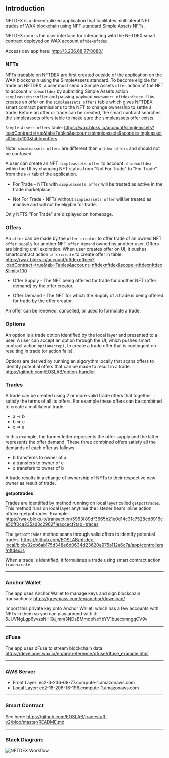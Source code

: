 ## Introduction

NFTDEX is a decentraliized application that facilitates multilateral NFT trades of [WAX blockchain](https://developer.wax.io/) using NFT standard  [Simple Assets NFTs](https://github.com/CryptoLions/SimpleAssets).  

NFTDEX.com is the user interface for interacting with the NFTDEX smart contract deployed on WAX account `nftdexnftdex`. 

Access dev app here: http://3.236.68.77:8080/

### NFTs
 NFTs tradable on NFTDEX are first created outside of the application on the WAX blockchain using the SimpleAssets standard. To become eligible for trade on NFTDEX, a user must send a Simple Assets `offer` action of the NFT to account `nftdexnftdex` by submiting Simple Assets action `simpleassets::offer` and passing payload `newowner: nftdexnftdex`. This creates an offer on the `simpleassets offers` table which gives NFTDEX smart contract permissions to the NFT to change ownership to settle a trade. Before an offer or trade can be created, the smart contract searches the simpleassets offers table to make sure the simpleassets offer exists. 
 
`Simple Assets offers` table: https://wax.bloks.io/account/simpleassets?loadContract=true&tab=Tables&account=simpleassets&scope=simpleassets&limit=100&table=offers

Note: `simpleassets offers` are different than `nftdex offers` and should not be confused.

A user can create an NFT `simpleassets offer` to account `nftdexnftdex` within the UI by changing NFT status from "Not For Trade" to "For Trade" from the `NFT` tab of the application. 

- For Trade - NFTs with `simpleassets offer` will be treated as active in the trade marketplace.

- Not For Trade - NFTs without `simpleassets offer` will be treated as inactive and will not be eligible for trade.

Only NFTS "For Trade" are displayed on homepage.

### Offers
 An `offer` can be made by the `offer creator` to offer trade of an owned NFT `offer supply` for another NFT `offer demand` owned by another user. Offers are binding until expiration. When user creates offer on UI, it pushes smartcontract action `offercreate` to create offer in table: https://wax.bloks.io/account/nftdexnftdex?loadContract=true&tab=Tables&account=nftdexnftdex&scope=nftdexnftdex&limit=100

 - Offer Supply - The NFT being offered for trade for another NFT (offer demand) by the offer creator. 

- Offer Demand -  The NFT for which the Supply of a trade is being offered for trade by the offer creator. 

 An offer can be renewed, cancelled, or used to formulate a trade.  



### Options
An option is a trade option identified by the local layer and presented to a user. A user can accept an option through the UI, which pushes smart contract action `optionaccept`, to create a trade offer that is contingent on resulting in trade (or action fails). 

Options are derived by running an algorythm locally that scans offers to identify potential offers that can be made to result in a trade. https://github.com/EOSLAB/option-handler

### Trades
 A trade can be created using 2 or more valid trade offers that together satisfy the terms of all its offers. For example these offers can be combined to create a multilateral trade: 

- a => b 
- b => c
- c => a 

In this example, the former letter represents the offer supply and the latter represents the offer demand. These three combined offers satisfy all the demands of each offer as follows:

- b transferes to owner of a
- a transfers to owner of c
- c transfers to owner of b

A trade results in a change of ownership of NFTs to their respective new owner as result of trade. 

**getpottrades**

Trades are identified by method running on local layer called `getpottrades`. This method runs on local layer anytime the listener hears inline action nftdex::getpottrades. Example: https://wax.bloks.io/transaction/5963f89df3665b21e0d14c31c7528cd8916ce50ff0ca235ad3c2962f1eaccecf?tab=traces

The `getpottrades` method scans through valid offers to identify potential trades. https://github.com/EOSLAB/nftdex-local/blob/32cb6ab175d348e6d0634d23620e975a112e6c7a/app/controllers/nftdex.js

When a trade is identified, it formulates a trade using smart contract action `tradecreate`

<hr /> 

### Anchor Wallet 
The app uses Anchor Wallet to manage keys and sign blockchain transactions: https://greymass.com/en/anchor/download/

Import this private key onto Anchor Wallet, which has a few accounts with NFTs in them so you can play around with it: 5JUVNgLgp6yvzsNHiQJjmm3NDsBMmqpNeYbYV1buecxmngqCV9v

<hr /> 

### dFuse 
The app uses dFuse to stream blockchain data. https://developer.wax.io/en/api-reference/dfuse/dfuse_example.html

<hr /> 

### AWS Server

- Front Layer: ec2-3-236-68-77.compute-1.amazonaws.com
- Local Layer: ec2-18-206-16-196.compute-1.amazonaws.com

<hr /> 

### Smart Contract

See here: https://github.com/EOSLAB/tradestuff-v2/blob/master/README.md

<hr /> 

### Stack Diagram: 

![NFTDEX Workflow](https://user-images.githubusercontent.com/38477711/154884496-135dbdc2-62da-4724-8705-b3f67d4258e7.png)

